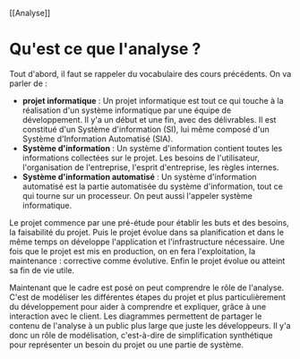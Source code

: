 [[Analyse]]

# Qu'est ce que l'analyse ?

Tout d'abord, il faut se rappeler du vocabulaire des cours précédents. On va parler de : 
- **projet informatique** : Un projet informatique est tout ce qui touche à la réalisation d'un système informatique par une équipe de développement. Il y'a un début et une fin, avec des délivrables. Il est constitué d'un Système d'information (SI), lui même composé d'un Système d'Information Automatisé (SIA).
- **Système d'information** : Un système d'information contient toutes les informations collectées sur le projet. Les besoins de l'utilisateur, l'organisation de l'entreprise, l'esprit d'entreprise, les règles internes.
- **Système d'information automatisé** : Un système d'information automatisé est la partie automatisée du système d'information, tout ce qui tourne sur un processeur. On peut aussi l'appeler système informatique.

Le projet commence par une pré-étude pour établir les buts et des besoins, la faisabilité du projet. Puis le projet évolue dans sa planification et dans le même temps on développe l'application et l'infrastructure nécessaire. Une fois que le projet est mis en production, on en fera l'exploitation, la maintenance : corrective comme évolutive. Enfin le projet évolue ou atteint sa fin de vie utile.

Maintenant que le cadre est posé on peut comprendre le rôle de l'analyse. C'est de modéliser les différentes étapes du projet et plus particulièrement du développement pour aider à comprendre et expliquer, grâce à une interaction avec le client. Les diagrammes permettent de partager le contenu de l'analyse à un public plus large que juste les développeurs. Il y'a donc un rôle de modélisation, c'est-à-dire de simplification synthétique pour représenter un besoin du projet ou une partie de système.